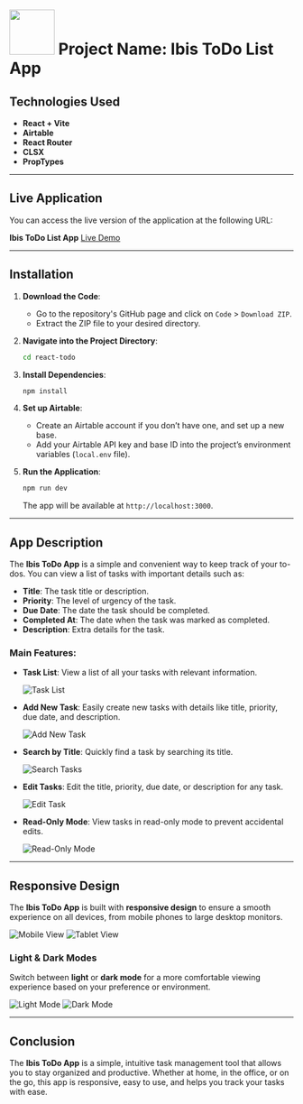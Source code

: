 # <img src="https://github.com/TetianaKlitna/react-todo/blob/main/src/assets/header-img.svg" width="80" height="80" /> **Project Name: Ibis ToDo List App**

## **Technologies Used**
- **React + Vite**
- **Airtable**
- **React Router**
- **CLSX**
- **PropTypes**

---

## **Live Application**

You can access the live version of the application at the following URL:

**Ibis ToDo List App** [Live Demo](https://tetianaklitna.github.io/react-todo/)

---

## **Installation**

1. **Download the Code**:
    - Go to the repository's GitHub page and click on `Code` > `Download ZIP`.
    - Extract the ZIP file to your desired directory.

2. **Navigate into the Project Directory**:
    ```bash
    cd react-todo
    ```

3. **Install Dependencies**:
    ```bash
    npm install
    ```

4. **Set up Airtable**:
    - Create an Airtable account if you don’t have one, and set up a new base.
    - Add your Airtable API key and base ID into the project’s environment variables (`local.env` file).

5. **Run the Application**:
    ```bash
    npm run dev
    ```

    The app will be available at `http://localhost:3000`.

---

## **App Description**

The **Ibis ToDo App** is a simple and convenient way to keep track of your to-dos. You can view a list of tasks with important details such as:

- **Title**: The task title or description.
- **Priority**: The level of urgency of the task.
- **Due Date**: The date the task should be completed.
- **Completed At**: The date when the task was marked as completed.
- **Description**: Extra details for the task.

### Main Features:
- **Task List**: View a list of all your tasks with relevant information.
  
  ![Task List](https://github.com/TetianaKlitna/images/blob/2679c8f9c88bb18c67815616600bf8fc9302bf9c/react-todo/img_1.jpg)

- **Add New Task**: Easily create new tasks with details like title, priority, due date, and description.

  ![Add New Task](https://github.com/TetianaKlitna/images/blob/2679c8f9c88bb18c67815616600bf8fc9302bf9c/react-todo/img_2.jpg)

- **Search by Title**: Quickly find a task by searching its title.

  ![Search Tasks](https://github.com/TetianaKlitna/images/blob/2679c8f9c88bb18c67815616600bf8fc9302bf9c/react-todo/img_3.jpg)

- **Edit Tasks**: Edit the title, priority, due date, or description for any task.

  ![Edit Task](https://github.com/TetianaKlitna/images/blob/2679c8f9c88bb18c67815616600bf8fc9302bf9c/react-todo/img_4.jpg)

- **Read-Only Mode**: View tasks in read-only mode to prevent accidental edits.

  ![Read-Only Mode](https://github.com/TetianaKlitna/images/blob/2679c8f9c88bb18c67815616600bf8fc9302bf9c/react-todo/img_5.jpg)

---

## **Responsive Design**

The **Ibis ToDo App** is built with **responsive design** to ensure a smooth experience on all devices, from mobile phones to large desktop monitors.

![Mobile View](https://github.com/TetianaKlitna/images/blob/2679c8f9c88bb18c67815616600bf8fc9302bf9c/react-todo/img_6.jpg)
![Tablet View](https://github.com/TetianaKlitna/images/blob/2679c8f9c88bb18c67815616600bf8fc9302bf9c/react-todo/img_7.jpg)

### **Light & Dark Modes**
Switch between **light** or **dark mode** for a more comfortable viewing experience based on your preference or environment.

![Light Mode](https://github.com/TetianaKlitna/images/blob/2679c8f9c88bb18c67815616600bf8fc9302bf9c/react-todo/img_1.jpg)
![Dark Mode](https://github.com/TetianaKlitna/images/blob/2679c8f9c88bb18c67815616600bf8fc9302bf9c/react-todo/img_8.jpg)


---

## Conclusion

The **Ibis ToDo App** is a simple, intuitive task management tool that allows you to stay organized and productive. Whether at home, in the office, or on the go, this app is responsive, easy to use, and helps you track your tasks with ease.
